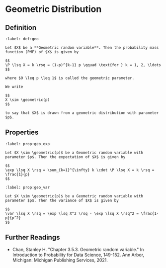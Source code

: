 # Geometric Distribution

## Definition

```{prf:definition} Geometric Distribution
:label: def:geo

Let $X$ be a **Geometric random variable**. Then the probability mass function (PMF) of $X$ is given by

$$
\P \lsq X = k \rsq = (1-p)^{k-1} p \qquad \text{for } k = 1, 2, \ldots
$$

where $0 \leq p \leq 1$ is called the geometric parameter.

We write 

$$
X \sim \geometric(p)
$$

to say that $X$ is drawn from a geometric distribution with parameter $p$.
```

## Properties

```{prf:property} Expectation of Geometric Distribution
:label: prop:geo_exp

Let $X \sim \geometric(p)$ be a Geometric random variable with parameter $p$. Then the expectation of $X$ is given by

$$
\exp \lsq X \rsq = \sum_{k=1}^{\infty} k \cdot \P \lsq X = k \rsq = \frac{1}{p}
$$
```

```{prf:property} Variance of Geometric Distribution
:label: prop:geo_var

Let $X \sim \geometric(p)$ be a Geometric random variable with parameter $p$. Then the variance of $X$ is given by

$$
\var \lsq X \rsq = \exp \lsq X^2 \rsq - \exp \lsq X \rsq^2 = \frac{1-p}{p^2}
$$
```

## Further Readings

- Chan, Stanley H. "Chapter 3.5.3. Geometric random variable." In Introduction to Probability for Data Science, 149-152. Ann Arbor, Michigan: Michigan Publishing Services, 2021. 